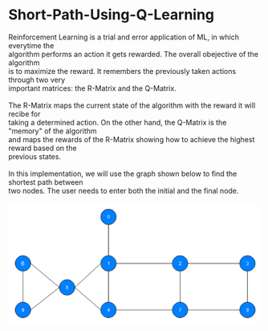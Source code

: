 # Short-Path-Using-Q-Learning
Reinforcement Learning is a trial and error application of ML, in which everytime the <br />
algorithm performs an action it gets rewarded. The overall obejective of the algorithm <br />
is to maximize the reward. It remembers the previously taken actions through two very <br />
important matrices: the R-Matrix and the Q-Matrix.
<br />
<br />
The R-Matrix maps the current state of the algorithm with the reward it will recibe for <br />
taking a determined action. On the other hand, the Q-Matrix is the "memory" of the algorithm <br />
and maps the rewards of the R-Matrix showing how to achieve the highest reward based on the <br />
previous states.
<br />
<br />
In this implementation, we will use the graph shown below to find the shortest path between <br />
two nodes. The user needs to enter both the initial and the final node.
<br />
<br />
![plot](https://github.com/felipeary91/Short-Path-Using-Q-Learning/blob/main/Graph.PNG?raw=true)
